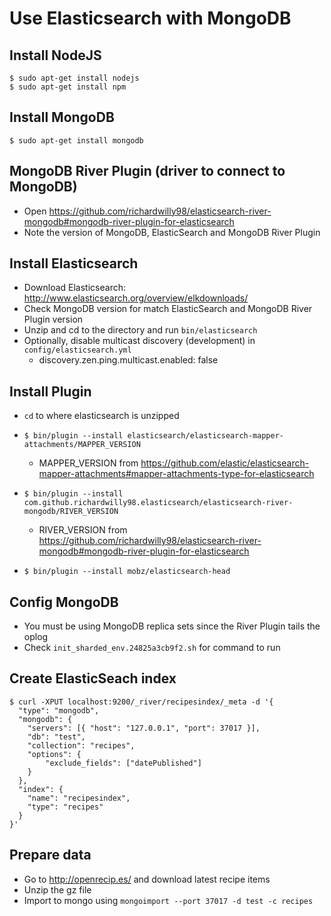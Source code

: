# Use Elasticsearch with MongoDB

## Install NodeJS
```
$ sudo apt-get install nodejs
$ sudo apt-get install npm
```

## Install MongoDB
```
$ sudo apt-get install mongodb
```

## MongoDB River Plugin (driver to connect to MongoDB)
* Open https://github.com/richardwilly98/elasticsearch-river-mongodb#mongodb-river-plugin-for-elasticsearch
* Note the version of MongoDB, ElasticSearch and MongoDB River Plugin

## Install Elasticsearch
* Download Elasticsearch: http://www.elasticsearch.org/overview/elkdownloads/
* Check MongoDB version for match ElasticSearch and MongoDB River Plugin version
* Unzip and cd to the directory and run `bin/elasticsearch`
* Optionally, disable multicast discovery (development) in `config/elasticsearch.yml`
    * discovery.zen.ping.multicast.enabled: false

## Install Plugin
* `cd` to where elasticsearch is unzipped
* `$ bin/plugin --install elasticsearch/elasticsearch-mapper-attachments/MAPPER_VERSION`
    * MAPPER_VERSION from https://github.com/elastic/elasticsearch-mapper-attachments#mapper-attachments-type-for-elasticsearch
* `$ bin/plugin --install com.github.richardwilly98.elasticsearch/elasticsearch-river-mongodb/RIVER_VERSION`
    * RIVER_VERSION from https://github.com/richardwilly98/elasticsearch-river-mongodb#mongodb-river-plugin-for-elasticsearch

* `$ bin/plugin --install mobz/elasticsearch-head`

## Config MongoDB
* You must be using MongoDB replica sets since the River Plugin tails the oplog
* Check `init_sharded_env.24825a3cb9f2.sh` for command to run

## Create ElasticSeach index
```
$ curl -XPUT localhost:9200/_river/recipesindex/_meta -d '{
  "type": "mongodb",
  "mongodb": {
    "servers": [{ "host": "127.0.0.1", "port": 37017 }],
    "db": "test",
    "collection": "recipes",
    "options": {
        "exclude_fields": ["datePublished"]
    }
  },
  "index": {
    "name": "recipesindex",
    "type": "recipes"
  }
}'
```

## Prepare data
* Go to http://openrecip.es/ and download latest recipe items
* Unzip the gz file
* Import to mongo using `mongoimport --port 37017 -d test -c recipes`
